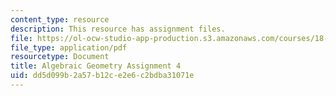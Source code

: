```yaml
---
content_type: resource
description: This resource has assignment files.
file: https://ol-ocw-studio-app-production.s3.amazonaws.com/courses/18-725-algebraic-geometry-fall-2015/dd5d099b2a57b12ce2e6c2bdba31071e_MIT18_725F15_hw4.pdf
file_type: application/pdf
resourcetype: Document
title: Algebraic Geometry Assignment 4
uid: dd5d099b-2a57-b12c-e2e6-c2bdba31071e
---
```

